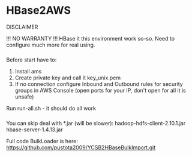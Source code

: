 # HBase2AWS

DISCLAIMER

!!! NO WARRANTY !!!
HBase it this environment work so-so. 
Need to configure much more for real using.

###

Before start have to:
1. Install ams
2. Create private key and call it key_unix.pem
3. If no connection configure Inbound and Outbound rules for security groups in AWS Console (open ports for your IP, don't open for all it is unsafe)

Run run-all.sh - it should do all work

###

You can skip deal with *.jar (will be slower):
hadoop-hdfs-client-2.10.1.jar
hbase-server-1.4.13.jar

Full code BulkLoader is here: https://github.com/pustota2009/YCSB2HBaseBulkImport.git
